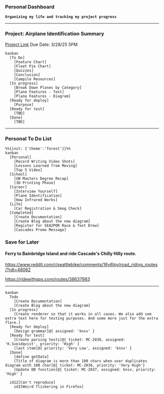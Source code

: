 ### Personal Dashboard
**`Organizing my life and tracking my project progress`**

---
### Project: Airplane Identification Summary
[Project Link](https://github.com/Bailey-Wu/Bailey-Wu/blob/main/Portfolio/Airplane%20Identification.md)
Due Date: 3/28/25 5PM
```mermaid
kanban
  [To Do]
    [Feature Chart]
    [Fleet Pie Chart]
    [Quizzes]
    [Conclusion]
    [Compile Resources]
  [In progress]
    [Break Down Planes by Category]
    [Plane Features - Text]
    [Plane Features - Diagram]
  [Ready for deploy]
    [Purpose]
  [Ready for test]
    [TBD]
  [Done]
    [TBD]
```


---
### Personal To Do List
```mermaid
%%{init: {'theme':'forest'}}%%
kanban
  [Personal]
    [Record Writing Video Shots]
    [Lessons Learned from Moving]
    [Top 5 Video]
  [School]
    [UW Masters Degree Recap]
    [3D Printing Phase]
  [Career]
    [Interview Yourself]
    [Plane Identification]
    [How Infrared Works]
  [Life]
    [Car Registration & Smog Check]
  [Completed]
    [Create Documentation]
    [Create Blog about the new diagram]
    [Register for SEA2POR Race & Text Drew]
    [Cascades Promo Message]
```

### Save for Later

#### Ferry to Bainbridge Island and ride Cascade's Chilly Hilly route. 
https://www.reddit.com/r/seattlebike/comments/16y6lpy/road_riding_routes/?rdt=48062 

https://ridewithgps.com/routes/38637983

---
```mermaid
kanban
  Todo
    [Create Documentation]
    [Create Blog about the new diagram]
  [In progress]
    [Create renderer so that it works in all cases. We also add som extra text here for testing purposes. And some more just for the extra flare.]
  [Ready for deploy]
    [Design grammar]@{ assigned: 'knsv' }
  [Ready for test]
    [Create parsing tests]@{ ticket: MC-2038, assigned: 'K.Sveidqvist', priority: 'High' }
    [last item]@{ priority: 'Very Low', assigned: 'knsv' }
  [Done]
    [define getData]
    [Title of diagram is more than 100 chars when user duplicates diagram with 100 char]@{ ticket: MC-2036, priority: 'Very High'}
    [Update DB function]@{ ticket: MC-2037, assigned: knsv, priority: 'High' }

  id12[Can't reproduce]
    id3[Weird flickering in Firefox]
```

